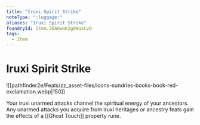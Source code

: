 ```yaml
---
title: "Iruxi Spirit Strike"
noteType: ":luggage:"
aliases: "Iruxi Spirit Strike"
foundryId: Item.J6AQwwK2g0WuxCvD
tags:
  - Item
---
```


# Iruxi Spirit Strike
![[pathfinder2e/Feats/zz_asset-files/icons-sundries-books-book-red-exclamation.webp|150]]

Your iruxi unarmed attacks channel the spiritual energy of your ancestors. Any unarmed attacks you acquire from iruxi heritages or ancestry feats gain the effects of a [[Ghost Touch]] property rune.
